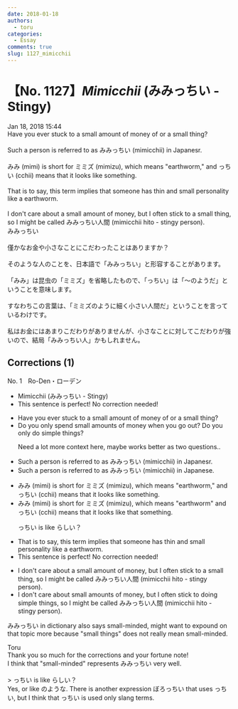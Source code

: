 ```yaml
---
date: 2018-01-18
authors:
  - toru
categories:
  - Essay
comments: true
slug: 1127_mimicchii
---
```


# 【No. 1127】<strong><em>Mimicchii</strong></em> (みみっちい - Stingy)
<div class="date">Jan 18, 2018 15:44</div>
<div id="post"><div id="body_show_ori">
Have you ever stuck to a small amount of money of or a small thing?<br/><br/>Such a person is referred to as みみっちい (mimicchii) in Japanesr.<br/><br/>みみ (mimi) is short for ミミズ (mimizu), which means "earthworm," and っちい (cchii) means that it looks like something.<br/><br/>That is to say, this term implies that someone has thin and small personality like a earthworm.<br/><br/>I don't care about a small amount of money, but I often stick to a small thing, so I might be called みみっちい人間 (mimicchii hito - stingy person).
</div></div>

<!-- more -->

<div id="post_ja"><div id="body_show_mo">
みみっちい<br/><br/>僅かなお金や小さなことにこだわったことはありますか？<br/><br/>そのような人のことを、日本語で「みみっちい」と形容することがあります。<br/><br/>「みみ」は昆虫の「ミミズ」を省略したもので、「っちい」は「〜のようだ」ということを意味します。<br/><br/>すなわちこの言葉は、「ミミズのように細く小さい人間だ」ということを言っているわけです。<br/><br/>私はお金にはあまりこだわりがありませんが、小さなことに対してこだわりが強いので、結局「みみっちい人」かもしれません。
</div></div>

## Corrections (1)
<div id="block"><div class="first_name"> No. 1　<span class="just_name">Ro-Den・ローデン</span></div><div id="block2">
<ul class="correction_field">
<li class="incorrect">Mimicchii (みみっちい - Stingy)</li>
<li class="corrected perfect">This sentence is perfect! No correction needed!</li>
</ul>
<ul class="correction_field">
<li class="incorrect">Have you ever stuck to a small amount of money of or a small thing?</li>
<li class="corrected correct">
Do you only spend small amounts of money when you go out? Do you only do simple things?
<p class="correction_comment">Need a lot more context here, maybe works better as two questions..</p>
</li>
</ul>
<ul class="correction_field">
<li class="incorrect">Such a person is referred to as みみっちい (mimicchii) in Japanesr.</li>
<li class="corrected correct">
Such a person is referred to as みみっちい (mimicchii) in Japanes<span class="f_red">e</span>.
</li>
</ul>
<ul class="correction_field">
<li class="incorrect">みみ (mimi) is short for ミミズ (mimizu), which means "earthworm," and っちい (cchii) means that it looks like something.</li>
<li class="corrected correct">
みみ (mimi) is short for ミミズ (mimizu), which means "earthworm" and っちい (cchii) means that it looks like that something.
<p class="correction_comment">っちい is like らしい？</p>
</li>
</ul>
<ul class="correction_field">
<li class="incorrect">That is to say, this term implies that someone has thin and small personality like a earthworm.</li>
<li class="corrected perfect">This sentence is perfect! No correction needed!</li>
</ul>
<ul class="correction_field">
<li class="incorrect">I don't care about a small amount of money, but I often stick to a small thing, so I might be called みみっちい人間 (mimicchii hito - stingy person).</li>
<li class="corrected correct">
I don't care about small amounts of money, but I often stick to doing simple things, so I might be called みみっちい人間 (mimicchii hito - stingy person).
</li>
</ul>
<p class="comment_small">
 みみっちい in dictionary also says small-minded, might want to expound on that topic more because "small things" does not really mean small-minded.
</p>

</div><div class="name"><span class="just_name">Toru</span><br>
Thank you so much for the corrections and your fortune note!<br/>I think that "small-minded" represents みみっちい very well.<br/><br/>&gt; っちい is like らしい？<br/>Yes, or like のような. There is another expression ぼろっちい that uses っちい, but I think that っちい is used only slang terms.
</div>
</div>
